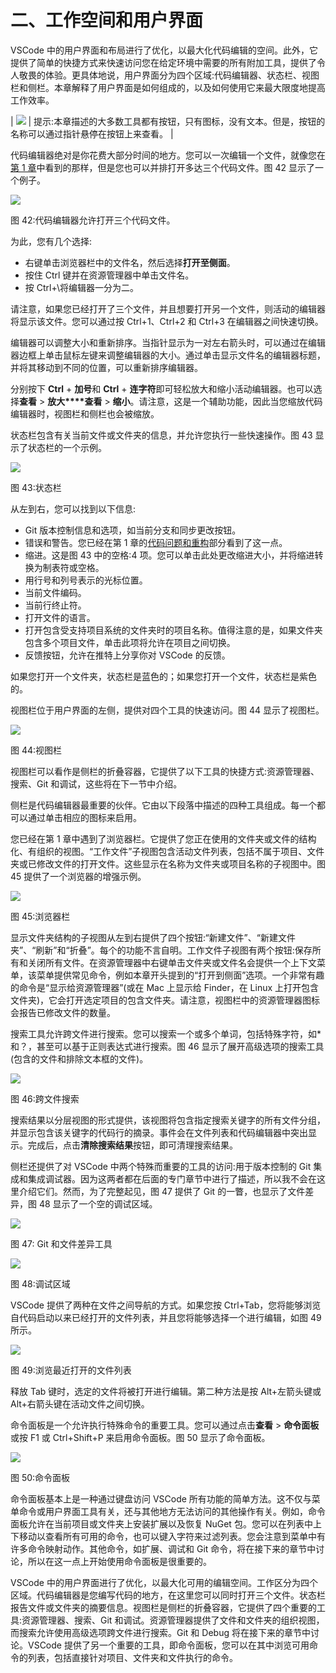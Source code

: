# 二、工作空间和用户界面

VSCode 中的用户界面和布局进行了优化，以最大化代码编辑的空间。此外，它提供了简单的快捷方式来快速访问您在给定环境中需要的所有附加工具，提供了令人敬畏的体验。更具体地说，用户界面分为四个区域:代码编辑器、状态栏、视图栏和侧栏。本章解释了用户界面是如何组成的，以及如何使用它来最大限度地提高工作效率。

| ![](img/00003.jpeg) | 提示:本章描述的大多数工具都有按钮，只有图标，没有文本。但是，按钮的名称可以通过指针悬停在按钮上来查看。 |

代码编辑器绝对是你花费大部分时间的地方。您可以一次编辑一个文件，就像您在[第 1 章](1.html#_Working_with_files)中看到的那样，但是您也可以并排打开多达三个代码文件。图 42 显示了一个例子。

![](img/00046.jpeg)

图 42:代码编辑器允许打开三个代码文件。

为此，您有几个选择:

*   右键单击浏览器栏中的文件名，然后选择**打开至侧面**。
*   按住 Ctrl 键并在资源管理器中单击文件名。
*   按 Ctrl+\将编辑器一分为二。

请注意，如果您已经打开了三个文件，并且想要打开另一个文件，则活动的编辑器将显示该文件。您可以通过按 Ctrl+1、Ctrl+2 和 Ctrl+3 在编辑器之间快速切换。

编辑器可以调整大小和重新排序。当指针显示为一对左右箭头时，可以通过在编辑器边框上单击鼠标左键来调整编辑器的大小。通过单击显示文件名的编辑器标题，并将其移动到不同的位置，可以重新排序编辑器。

分别按下 **Ctrl** + **加号**和 **Ctrl** + **连字符**即可轻松放大和缩小活动编辑器。也可以选择**查看** > **放大****查看** > **缩小**。请注意，这是一个辅助功能，因此当您缩放代码编辑器时，视图栏和侧栏也会被缩放。

状态栏包含有关当前文件或文件夹的信息，并允许您执行一些快速操作。图 43 显示了状态栏的一个示例。

![](img/00047.jpeg)

图 43:状态栏

从左到右，您可以找到以下信息:

*   Git 版本控制信息和选项，如当前分支和同步更改按钮。
*   错误和警告。您已经在第 1 章的[代码问题和重构](1.html#_Code_Issues_and)部分看到了这一点。
*   缩进。这是图 43 中的空格:4 项。您可以单击此处更改缩进大小，并将缩进转换为制表符或空格。
*   用行号和列号表示的光标位置。
*   当前文件编码。
*   当前行终止符。
*   打开文件的语言。
*   打开包含受支持项目系统的文件夹时的项目名称。值得注意的是，如果文件夹包含多个项目文件，单击此项将允许在项目之间切换。
*   反馈按钮，允许在推特上分享你对 VSCode 的反馈。

如果您打开一个文件夹，状态栏是蓝色的；如果您打开一个文件，状态栏是紫色的。

视图栏位于用户界面的左侧，提供对四个工具的快速访问。图 44 显示了视图栏。

![](img/00048.gif)

图 44:视图栏

视图栏可以看作是侧栏的折叠容器，它提供了以下工具的快捷方式:资源管理器、搜索、Git 和调试，这些将在下一节中介绍。

侧栏是代码编辑器最重要的伙伴。它由以下段落中描述的四种工具组成。每一个都可以通过单击相应的图标来启用。

您已经在第 1 章中遇到了浏览器栏。它提供了您正在使用的文件夹或文件的结构化、有组织的视图。“工作文件”子视图包含活动文件列表，包括不属于项目、文件夹或已修改文件的打开文件。这些显示在名称为文件夹或项目名称的子视图中。图 45 提供了一个浏览器的增强示例。

![](img/00049.jpeg)

图 45:浏览器栏

显示文件夹结构的子视图从左到右提供了四个按钮:“新建文件”、“新建文件夹”、“刷新”和“折叠”。每个的功能不言自明。工作文件子视图有两个按钮:保存所有和关闭所有文件。在资源管理器中右键单击文件夹或文件名会提供一个上下文菜单，该菜单提供常见命令，例如本章开头提到的“打开到侧面”选项。一个非常有趣的命令是“显示给资源管理器”(或在 Mac 上显示给 Finder，在 Linux 上打开包含文件夹)，它会打开选定项目的包含文件夹。请注意，视图栏中的资源管理器图标会报告已修改文件的数量。

搜索工具允许跨文件进行搜索。您可以搜索一个或多个单词，包括特殊字符，如*和？，甚至可以基于正则表达式进行搜索。图 46 显示了展开高级选项的搜索工具(包含的文件和排除文本框的文件)。

![](img/00050.jpeg)

图 46:跨文件搜索

搜索结果以分层视图的形式提供，该视图将包含指定搜索关键字的所有文件分组，并显示包含该关键字的代码行的摘录。事件会在文件列表和代码编辑器中突出显示。完成后，点击**清除搜索结果**按钮，即可清理搜索结果。

侧栏还提供了对 VSCode 中两个特殊而重要的工具的访问:用于版本控制的 Git 集成和集成调试器。因为这两者都在后面的专门章节中进行了描述，所以我不会在这里介绍它们。然而，为了完整起见，图 47 提供了 Git 的一瞥，也显示了文件差异，图 48 显示了一个空的调试区域。

![](img/00051.jpeg)

图 47: Git 和文件差异工具

![](img/00052.jpeg)

图 48:调试区域

VSCode 提供了两种在文件之间导航的方式。如果您按 Ctrl+Tab，您将能够浏览自代码启动以来已经打开的文件列表，并且您将能够选择一个进行编辑，如图 49 所示。

![](img/00053.jpeg)

图 49:浏览最近打开的文件列表

释放 Tab 键时，选定的文件将被打开进行编辑。第二种方法是按 Alt+左箭头键或 Alt+右箭头键在活动文件之间切换。

命令面板是一个允许执行特殊命令的重要工具。您可以通过点击**查看** > **命令面板**或按 F1 或 Ctrl+Shift+P 来启用命令面板。图 50 显示了命令面板。

![](img/00054.jpeg)

图 50:命令面板

命令面板基本上是一种通过键盘访问 VSCode 所有功能的简单方法。这不仅与菜单命令或用户界面工具有关，还与其他地方无法访问的其他操作有关。例如，命令面板允许在当前项目或文件夹上安装扩展以及恢复 NuGet 包。您可以在列表中上下移动以查看所有可用的命令，也可以键入字符来过滤列表。您会注意到菜单中有许多命令映射动作。其他命令，如扩展、调试和 Git 命令，将在接下来的章节中讨论，所以在这一点上开始使用命令面板是很重要的。

VSCode 中的用户界面进行了优化，以最大化可用的编辑空间。工作区分为四个区域。代码编辑器是您编写代码的地方，在这里您可以同时打开三个文件。状态栏报告文件或文件夹的摘要信息。视图栏是侧栏的折叠容器，它提供了四个重要的工具:资源管理器、搜索、Git 和调试。资源管理器提供了文件和文件夹的组织视图，而搜索允许使用高级选项跨文件进行搜索。Git 和 Debug 将在接下来的章节中讨论。VSCode 提供了另一个重要的工具，即命令面板，您可以在其中浏览可用命令的列表，包括直接针对项目、文件夹和文件执行的命令。